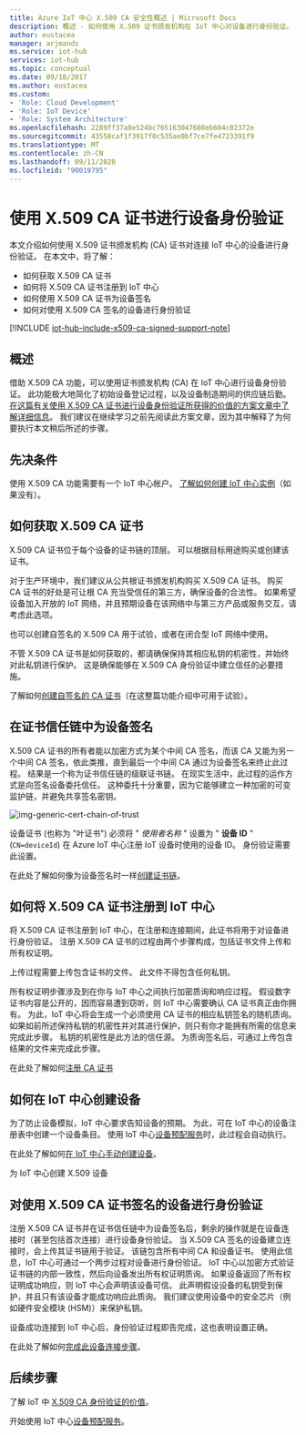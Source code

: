 ```yaml
---
title: Azure IoT 中心 X.509 CA 安全性概述 | Microsoft Docs
description: 概述 - 如何使用 X.509 证书颁发机构在 IoT 中心对设备进行身份验证。
author: eustacea
manager: arjmands
ms.service: iot-hub
services: iot-hub
ms.topic: conceptual
ms.date: 09/18/2017
ms.author: eustacea
ms.custom:
- 'Role: Cloud Development'
- 'Role: IoT Device'
- 'Role: System Architecture'
ms.openlocfilehash: 2289ff37a0e524bc765163047608eb604c02372e
ms.sourcegitcommit: 43558caf1f3917f0c535ae0bf7ce7fe4723391f9
ms.translationtype: MT
ms.contentlocale: zh-CN
ms.lasthandoff: 09/11/2020
ms.locfileid: "90019795"
---
```

# <a name="device-authentication-using-x509-ca-certificates"></a>使用 X.509 CA 证书进行设备身份验证

本文介绍如何使用 X.509 证书颁发机构 (CA) 证书对连接 IoT 中心的设备进行身份验证。  在本文中，将了解：

* 如何获取 X.509 CA 证书
* 如何将 X.509 CA 证书注册到 IoT 中心
* 如何使用 X.509 CA 证书为设备签名
* 如何对使用 X.509 CA 签名的设备进行身份验证

[!INCLUDE [iot-hub-include-x509-ca-signed-support-note](../../includes/iot-hub-include-x509-ca-signed-support-note.md)]

## <a name="overview"></a>概述

借助 X.509 CA 功能，可以使用证书颁发机构 (CA) 在 IoT 中心进行设备身份验证。 此功能极大地简化了初始设备登记过程，以及设备制造期间的供应链后勤。 [在这篇有关使用 X.509 CA 证书进行设备身份验证所获得的价值的方案文章中了解详细信息](iot-hub-x509ca-concept.md)。  我们建议在继续学习之前先阅读此方案文章，因为其中解释了为何要执行本文稍后所述的步骤。

## <a name="prerequisite"></a>先决条件

使用 X.509 CA 功能需要有一个 IoT 中心帐户。  [了解如何创建 IoT 中心实例](quickstart-send-telemetry-dotnet.md)（如果没有）。

## <a name="how-to-get-an-x509-ca-certificate"></a>如何获取 X.509 CA 证书

X.509 CA 证书位于每个设备的证书链的顶层。  可以根据目标用途购买或创建该证书。

对于生产环境中，我们建议从公共根证书颁发机构购买 X.509 CA 证书。 购买 CA 证书的好处是可让根 CA 充当受信任的第三方，确保设备的合法性。 如果希望设备加入开放的 IoT 网络，并且预期设备在该网络中与第三方产品或服务交互，请考虑此选项。

也可以创建自签名的 X.509 CA 用于试验，或者在闭合型 IoT 网络中使用。

不管 X.509 CA 证书是如何获取的，都请确保保持其相应私钥的机密性，并始终对此私钥进行保护。  这是确保能够在 X.509 CA 身份验证中建立信任的必要措施。

了解如何[创建自签名的 CA 证书](https://github.com/Azure/azure-iot-sdk-c/blob/master/tools/CACertificates/CACertificateOverview.md)（在这整篇功能介绍中可用于试验）。

## <a name="sign-devices-into-the-certificate-chain-of-trust"></a>在证书信任链中为设备签名

X.509 CA 证书的所有者能以加密方式为某个中间 CA 签名，而该 CA 又能为另一个中间 CA 签名，依此类推，直到最后一个中间 CA 通过为设备签名来终止此过程。 结果是一个称为证书信任链的级联证书链。 在现实生活中，此过程的运作方式是向签名设备委托信任。 这种委托十分重要，因为它能够建立一种加密的可变监护链，并避免共享签名密钥。

![img-generic-cert-chain-of-trust](./media/generic-cert-chain-of-trust.png)

设备证书 (也称为 "叶证书") 必须将 " *使用者名称* " 设置为 " **设备 ID** " (`CN=deviceId`) 在 Azure IoT 中心注册 IoT 设备时使用的设备 ID。 身份验证需要此设置。

在此处了解如何像为设备签名时一样[创建证书链](https://github.com/Azure/azure-iot-sdk-c/blob/master/tools/CACertificates/CACertificateOverview.md)。

## <a name="how-to-register-the-x509-ca-certificate-to-iot-hub"></a>如何将 X.509 CA 证书注册到 IoT 中心

将 X.509 CA 证书注册到 IoT 中心，在注册和连接期间，此证书将用于对设备进行身份验证。  注册 X.509 CA 证书的过程由两个步骤构成，包括证书文件上传和所有权证明。

上传过程需要上传包含证书的文件。  此文件不得包含任何私钥。

所有权证明步骤涉及到在你与 IoT 中心之间执行加密质询和响应过程。  假设数字证书内容是公开的，因而容易遭到窃听，则 IoT 中心需要确认 CA 证书真正由你拥有。  为此，IoT 中心将会生成一个必须使用 CA 证书的相应私钥签名的随机质询。  如果如前所述保持私钥的机密性并对其进行保护，则只有你才能拥有所需的信息来完成此步骤。 私钥的机密性是此方法的信任源。  为质询签名后，可通过上传包含结果的文件来完成此步骤。

在此处了解如何[注册 CA 证书](iot-hub-security-x509-get-started.md#register-x509-ca-certificates-to-your-iot-hub)

## <a name="how-to-create-a-device-on-iot-hub"></a>如何在 IoT 中心创建设备

为了防止设备模拟，IoT 中心要求告知设备的预期。  为此，可在 IoT 中心的设备注册表中创建一个设备条目。  使用 IoT 中心[设备预配服务](https://azure.microsoft.com/blog/azure-iot-hub-device-provisioning-service-preview-automates-device-connection-configuration/)时，此过程会自动执行。 

在此处了解如何[在 IoT 中心手动创建设备](iot-hub-security-x509-get-started.md#create-an-x509-device-for-your-iot-hub)。

为 IoT 中心创建 X.509 设备

## <a name="authenticating-devices-signed-with-x509-ca-certificates"></a>对使用 X.509 CA 证书签名的设备进行身份验证

注册 X.509 CA 证书并在证书信任链中为设备签名后，剩余的操作就是在设备连接时（甚至包括首次连接）进行设备身份验证。  当 X.509 CA 签名的设备建立连接时，会上传其证书链用于验证。 该链包含所有中间 CA 和设备证书。  使用此信息，IoT 中心可通过一个两步过程对设备进行身份验证。  IoT 中心以加密方式验证证书链的内部一致性，然后向设备发出所有权证明质询。  如果设备返回了所有权证明成功响应，则 IoT 中心会声明该设备可信。  此声明假设设备的私钥受到保护，并且只有该设备才能成功响应此质询。  我们建议使用设备中的安全芯片（例如硬件安全模块 (HSM)）来保护私钥。

设备成功连接到 IoT 中心后，身份验证过程即告完成，这也表明设置正确。

在此处了解如何[完成此设备连接步骤](iot-hub-security-x509-get-started.md#authenticate-your-x509-device-with-the-x509-certificates)。

## <a name="next-steps"></a>后续步骤

了解 IoT 中 [X.509 CA 身份验证的价值](iot-hub-x509ca-concept.md)。

开始使用 IoT 中心[设备预配服务](https://docs.microsoft.com/azure/iot-dps/)。
